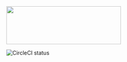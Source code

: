 <img src="https://tse1.mm.bing.net/th/id/OIP.YS__1X9r9rnz3JsGXcsq4AHaFA?w=209&h=180&c=7&r=0&o=5&dpr=1.5&pid=1.7" height="100" width="300"/>

![CircleCI status](https://circleci.com/gh/Perfecto-Quantum/Quantum-Starter-Kit.svg?style=shield "CircleCI status")
